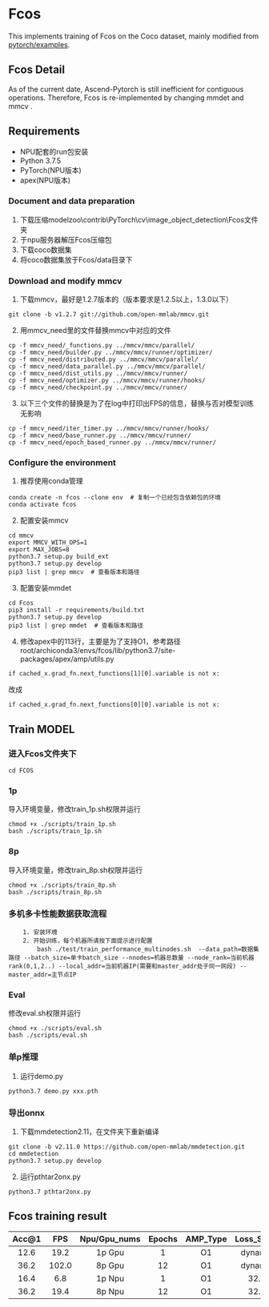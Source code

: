 # Fcos

This implements training of Fcos on the Coco dataset, mainly modified from [pytorch/examples](https://github.com/open-mmlab/mmdetection).

## Fcos Detail

As of the current date, Ascend-Pytorch is still inefficient for contiguous operations. 
Therefore, Fcos is re-implemented by changing mmdet and mmcv .


## Requirements

- NPU配套的run包安装
- Python 3.7.5
- PyTorch(NPU版本)
- apex(NPU版本)

### Document and data preparation
1. 下载压缩modelzoo\contrib\PyTorch\cv\image_object_detection\Fcos文件夹
2. 于npu服务器解压Fcos压缩包
3. 下载coco数据集
4. 将coco数据集放于Fcos/data目录下

### Download and modify mmcv
1. 下载mmcv，最好是1.2.7版本的（版本要求是1.2.5以上，1.3.0以下）
```
git clone -b v1.2.7 git://github.com/open-mmlab/mmcv.git
```
2. 用mmcv_need里的文件替换mmcv中对应的文件
```
cp -f mmcv_need/_functions.py ../mmcv/mmcv/parallel/
cp -f mmcv_need/builder.py ../mmcv/mmcv/runner/optimizer/
cp -f mmcv_need/distributed.py ../mmcv/mmcv/parallel/
cp -f mmcv_need/data_parallel.py ../mmcv/mmcv/parallel/
cp -f mmcv_need/dist_utils.py ../mmcv/mmcv/runner/
cp -f mmcv_need/optimizer.py ../mmcv/mmcv/runner/hooks/
cp -f mmcv_need/checkpoint.py ../mmcv/mmcv/runner/
```
3. 以下三个文件的替换是为了在log中打印出FPS的信息，替换与否对模型训练无影响
```
cp -f mmcv_need/iter_timer.py ../mmcv/mmcv/runner/hooks/
cp -f mmcv_need/base_runner.py ../mmcv/mmcv/runner/
cp -f mmcv_need/epoch_based_runner.py ../mmcv/mmcv/runner/
```
### Configure the environment
1. 推荐使用conda管理
```
conda create -n fcos --clone env  # 复制一个已经包含依赖包的环境 
conda activate fcos
```
2. 配置安装mmcv
```
cd mmcv
export MMCV_WITH_OPS=1
export MAX_JOBS=8
python3.7 setup.py build_ext
python3.7 setup.py develop
pip3 list | grep mmcv  # 查看版本和路径
``` 
3. 配置安装mmdet
```
cd Fcos
pip3 install -r requirements/build.txt
python3.7 setup.py develop
pip3 list | grep mmdet  # 查看版本和路径
```
4. 修改apex中的113行，主要是为了支持O1，参考路径root/archiconda3/envs/fcos/lib/python3.7/site-packages/apex/amp/utils.py
```
if cached_x.grad_fn.next_functions[1][0].variable is not x:
```
改成
```
if cached_x.grad_fn.next_functions[0][0].variable is not x:
```
## Train MODEL

### 进入Fcos文件夹下
```
cd FCOS
```

### 1p
导入环境变量，修改train_1p.sh权限并运行
```
chmod +x ./scripts/train_1p.sh
bash ./scripts/train_1p.sh
```

### 8p
导入环境变量，修改train_8p.sh权限并运行
```
chmod +x ./scripts/train_8p.sh
bash ./scripts/train_8p.sh
```

### 多机多卡性能数据获取流程

```shell
	1. 安装环境
	2. 开始训练，每个机器所请按下面提示进行配置
        bash ./test/train_performance_multinodes.sh  --data_path=数据集路径 --batch_size=单卡batch_size --nnodes=机器总数量 --node_rank=当前机器rank(0,1,2..) --local_addr=当前机器IP(需要和master_addr处于同一网段) --master_addr=主节点IP
```

### Eval
修改eval.sh权限并运行
```
chmod +x ./scripts/eval.sh
bash ./scripts/eval.sh
```

### 单p推理
1. 运行demo.py
```
python3.7 demo.py xxx.pth
```


### 导出onnx
1. 下载mmdetection2.11，在文件夹下重新编译
```
git clone -b v2.11.0 https://github.com/open-mmlab/mmdetection.git
cd mmdetection
python3.7 setup.py develop
```
2. 运行pthtar2onx.py
```
python3.7 pthtar2onx.py
```


## Fcos training result 

| Acc@1    | FPS       | Npu/Gpu_nums | Epochs   | AMP_Type | Loss_Scale |
| :------: | :------:  | :------:     | :------: | :------: | :------:   |
| 12.6     | 19.2      | 1p Gpu       | 1        | O1       | dynamic    |
| 36.2     | 102.0     | 8p Gpu       | 12       | O1       | dynamic    |
| 16.4     | 6.8       | 1p Npu       | 1        | O1       | 32.0       |
| 36.2     | 19.4      | 8p Npu       | 12       | O1       | 32.0       |
